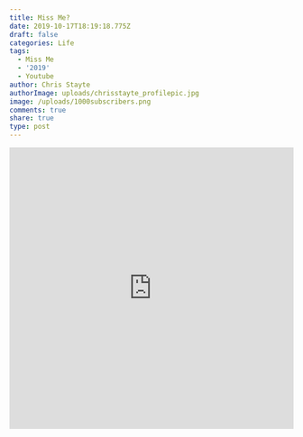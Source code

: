 ```yaml
---
title: Miss Me?
date: 2019-10-17T18:19:18.775Z
draft: false
categories: Life
tags:
  - Miss Me
  - '2019'
  - Youtube
author: Chris Stayte
authorImage: uploads/chrisstayte_profilepic.jpg
image: /uploads/1000subscribers.png
comments: true
share: true
type: post
---
```

<iframe width="100%" height="500px" src="https://www.youtube.com/embed/rSQ2w79MTqA" frameborder="0" allow="accelerometer; autoplay; encrypted-media; gyroscope; picture-in-picture" allowfullscreen></iframe>
